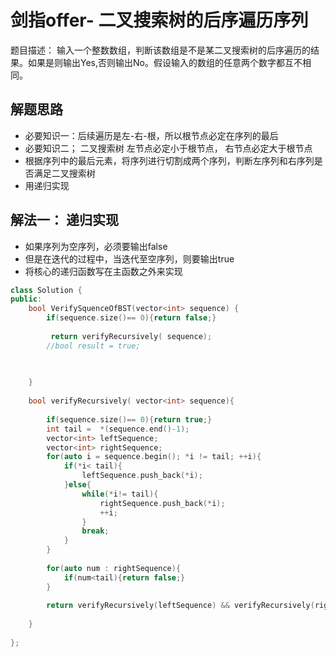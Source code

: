 # 剑指offer- 二叉搜索树的后序遍历序列
题目描述： 输入一个整数数组，判断该数组是不是某二叉搜索树的后序遍历的结果。如果是则输出Yes,否则输出No。假设输入的数组的任意两个数字都互不相同。

## 解题思路
- 必要知识一：后续遍历是左-右-根，所以根节点必定在序列的最后
- 必要知识二； 二叉搜索树 左节点必定小于根节点， 右节点必定大于根节点
- 根据序列中的最后元素，将序列进行切割成两个序列，判断左序列和右序列是否满足二叉搜索树
- 用递归实现

## 解法一： 递归实现
- 如果序列为空序列，必须要输出false
- 但是在迭代的过程中，当迭代至空序列，则要输出true
- 将核心的递归函数写在主函数之外来实现

```c++
class Solution {
public:
    bool VerifySquenceOfBST(vector<int> sequence) {
        if(sequence.size()== 0){return false;} 
        
         return verifyRecursively( sequence);
        //bool result = true;
        
        

    }
    
    bool verifyRecursively( vector<int> sequence){
        
        if(sequence.size()== 0){return true;} 
        int tail =  *(sequence.end()-1);
        vector<int> leftSequence;
        vector<int> rightSequence;
        for(auto i = sequence.begin(); *i != tail; ++i){
            if(*i< tail){ 
                leftSequence.push_back(*i); 
            }else{
                while(*i!= tail){
                    rightSequence.push_back(*i);
                    ++i;
                }
                break;
            }
        }
        
        for(auto num : rightSequence){
            if(num<tail){return false;}
        }
        
        return verifyRecursively(leftSequence) && verifyRecursively(rightSequence);
        
    }
    
};
```
